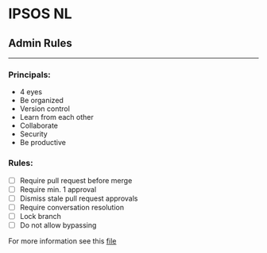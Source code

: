 # IPSOS NL
## Admin Rules
___
### Principals:
- 4 eyes
- Be organized
- Version control
- Learn from each other
- Collaborate
- Security
- Be productive

### Rules:
- [ ] Require pull request before merge
- [ ] Require min. 1 approval
- [ ] Dismiss stale pull request approvals
- [ ] Require conversation resolution
- [ ] Lock branch
- [ ] Do not allow bypassing

For more information see this [file](https://ipsosgroup-my.sharepoint.com/:p:/g/personal/hester_verdenius_ipsos_com/EeAkrHyMLmtMsKLkesHbq30BP0f-AOLf7Qxb-XVXe1WGoA?e=wu5x7U)
